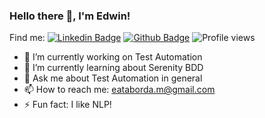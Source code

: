 ### Hello there 👋, I'm Edwin!

Find me: [![Linkedin Badge](https://img.shields.io/badge/-eatm-0072b1?style=flat&logo=Linkedin&logoColor=white&link=https://www.linkedin.com/in/eatm/)](https://www.linkedin.com/in/eatm/)
[![Github Badge](https://img.shields.io/badge/-eataborda-grey?style=flat&logo=github&logoColor=white&link=https://github.com/eataborda/)](https://github.com/eataborda/)
![Profile views](https://gpvc.arturio.dev/eatm)

- 🔭 I’m currently working on Test Automation
- 🌱 I’m currently learning about Serenity BDD
- 💬 Ask me about Test Automation in general
- 📫 How to reach me: eataborda.m@gmail.com
- ⚡ Fun fact: I like NLP!
